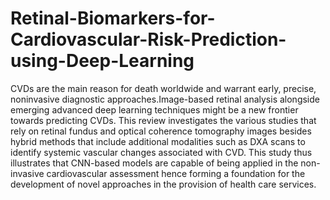 # Retinal-Biomarkers-for-Cardiovascular-Risk-Prediction-using-Deep-Learning
CVDs are the main reason for death worldwide and warrant early, precise, noninvasive  diagnostic approaches.Image-based retinal analysis alongside emerging advanced deep learning techniques might be a new frontier towards predicting CVDs. This review investigates the various studies that rely on retinal fundus and optical coherence tomography images besides hybrid methods that include additional modalities such as DXA scans to identify systemic vascular changes associated with CVD. This study thus illustrates that CNN-based models are capable of being applied in the non-invasive cardiovascular assessment hence forming a foundation for the development of novel approaches in the provision of health care services.
